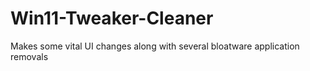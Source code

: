 # Win11-Tweaker-Cleaner
Makes some vital UI changes along with several bloatware application removals 

